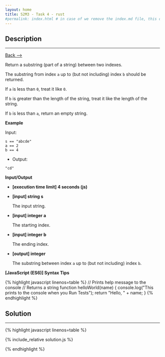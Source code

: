 ```yaml
---
layout: home
title: S2M3 - Task 4 - rust
#permalink: index.html # in case of we remove the index.md file, this doc will be the index page
---
```


<div class="row">
<div class="columnStmt" markdown="1">

##  Description
------

[Back --> ](../README.md)

Return a substring (part of a string) between two indexes.

The substring from index `a` up to (but not including) index `b` should be returned.

If `a` is less than `0`, treat it like `0`.

If `b` is greater than the length of the string, treat it like the length of the string.

If `b` is less than `a`, return an empty string.

**Example**

Input:

```
s == "abcde"
a == 2
b == 4
```

-   Output:

```
"cd"
```

**Input/Output**

* **[execution time limit] 4 seconds (js)**

* **[input] string s**

    The input string.    

* **[input] integer a**

    The starting index. 

* **[input] integer b**

    The ending index.   

* **[output] integer**

    The substring between index `a` up to (but not including) index `b`.   

**[JavaScript (ES6)] Syntax Tips**

{% highlight javascript linenos=table %}
// Prints help message to the console
// Returns a string
function helloWorld(name) {
    console.log("This prints to the console when you Run Tests");
    return "Hello, " + name;
}
{% endhighlight %}

</div>
<div class="columnSol" markdown="1">

## Solution
------

{% highlight javascript linenos=table %}

{% include_relative solution.js %}

{% endhighlight %}

</div>
</div>